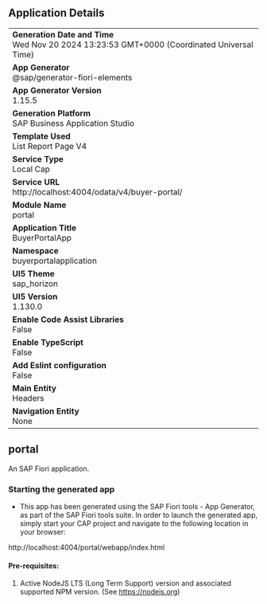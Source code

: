 ## Application Details
|               |
| ------------- |
|**Generation Date and Time**<br>Wed Nov 20 2024 13:23:53 GMT+0000 (Coordinated Universal Time)|
|**App Generator**<br>@sap/generator-fiori-elements|
|**App Generator Version**<br>1.15.5|
|**Generation Platform**<br>SAP Business Application Studio|
|**Template Used**<br>List Report Page V4|
|**Service Type**<br>Local Cap|
|**Service URL**<br>http://localhost:4004/odata/v4/buyer-portal/|
|**Module Name**<br>portal|
|**Application Title**<br>BuyerPortalApp|
|**Namespace**<br>buyerportalapplication|
|**UI5 Theme**<br>sap_horizon|
|**UI5 Version**<br>1.130.0|
|**Enable Code Assist Libraries**<br>False|
|**Enable TypeScript**<br>False|
|**Add Eslint configuration**<br>False|
|**Main Entity**<br>Headers|
|**Navigation Entity**<br>None|

## portal

An SAP Fiori application.

### Starting the generated app

-   This app has been generated using the SAP Fiori tools - App Generator, as part of the SAP Fiori tools suite.  In order to launch the generated app, simply start your CAP project and navigate to the following location in your browser:

http://localhost:4004/portal/webapp/index.html

#### Pre-requisites:

1. Active NodeJS LTS (Long Term Support) version and associated supported NPM version.  (See https://nodejs.org)


